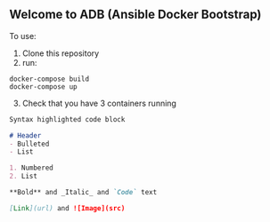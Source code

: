 ## Welcome to ADB (Ansible Docker Bootstrap)

To use:
1. Clone this repository
2. run:
```shell
docker-compose build
docker-compose up
```
3. Check that you have 3 containers running


```markdown
Syntax highlighted code block

# Header
- Bulleted
- List

1. Numbered
2. List

**Bold** and _Italic_ and `Code` text

[Link](url) and ![Image](src)
```
